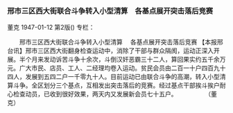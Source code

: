 ### 邢市三区西大街联合斗争转入小型清算　各基点展开突击落后竞赛
董克
1947-01-12
第2版()
专栏：

　　邢市三区西大街联合斗争转入小型清算
  　各基点展开突击落后竞赛
    【本报邢台讯】邢市三区西大街翻身检查运动中，消除了干部与群众隔阂，运动正深入开展。半个月来发动诉苦斗争十余次，斗倒汉奸恶霸三十二人，算回果实约五千余万元。广大市民、店员、工人、二经理均卷入运动。贫民会员由二百一十户四百九十四人，发展到五四二户一千零九十人。目前运动已由联合斗争的高潮，转入小型清算斗争。全区划分三个基点，互相发出突击落后的竞赛。经过基点干部挨斗挨户耐心检查动员，已收到很好效果，两天内又发展新会员七十五户。
　　　　    （董克）
